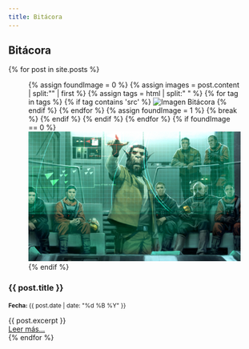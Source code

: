 ```yaml
---
title: Bitácora
---
```

<section class="journeylog" id="journeylog">
    <div class="container">
        <h2>Bitácora</h2>
        <div class="journeylog-container">
            {% for post in site.posts %}
            <article class="entry">
                <div>
                    <figure class="entry-imageContainer">
                    {% assign foundImage = 0 %}
                    {% assign images = post.content | split:"<img " %}
                    {% for image in images %}
                        {% if image contains 'src' %}
                            {% if foundImage == 0 %}
                            {% assign html = image | split:"/>" | first %}
                            {% assign tags = html | split:" " %}
                            {% for tag in tags %}
                                {% if tag contains 'src' %}
                                <img class="entry-image" alt="Imagen Bitácora" {{ tag }} />
                                {% endif %}
                            {% endfor %}
                            {% assign foundImage = 1 %}
                            {% break %}
                            {% endif %}
                        {% endif %}
                    {% endfor %}
                    {% if foundImage == 0 %}
                    <img class="entry-image" alt="Imagen Bitácora" src="/assets/images/journeylog/Vital_Strike_SoC.jpg" />
                    {% endif %}
                    </figure>
                </div>
                <div class="entry-details">
                    <h3 class="entry-name">
                        {{ post.title }}
                    </h3>
                    <p class="entry-date">
                        <small><strong>Fecha: </strong>{{ post.date | date: "%d %B %Y" }}</small>
                    </p>
                    <div class="entry-excerpt">
                        {{ post.excerpt }}
                    </div>
                    <a class="entry-url" href="{{ post.url }}" >Leer más...</a>
                </div>
            </article>
            {% endfor %}
        </div>
    </div>
</section>